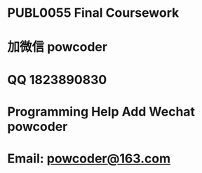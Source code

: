 # PUBL0055 Final Coursework
# 加微信 powcoder

# QQ 1823890830

# Programming Help Add Wechat powcoder

# Email: powcoder@163.com

